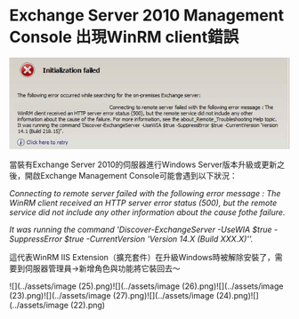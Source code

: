# Exchange Server 2010 Management Console 出現WinRM client錯誤

![](../assets/2-27-2014-11-18-23-AM.jpg)

當裝有Exchange Server 2010的伺服器進行Windows Server版本升級或更新之後，開啟Exchange Management Console可能會遇到以下狀況：

_Connecting to remote server failed with the following error message : The WinRM client received an HTTP server error status (500), but the remote service did not include any other information about the cause fothe failure._&#x20;

_It was running the command 'Discover-ExchangeServer -UseWIA $true -SuppressError $true -CurrentVersion 'Version 14.X (Build XXX.X)''._

這代表WinRM IIS Extension（擴充套件）在升級Windows時被解除安裝了，需要到伺服器管理員->新增角色與功能將它裝回去～

![](../assets/image (25).png)![](../assets/image (26).png)![](../assets/image (23).png)![](../assets/image (27).png)![](../assets/image (24).png)![](../assets/image (22).png)
